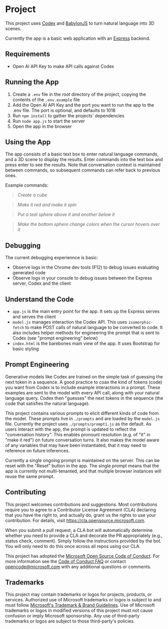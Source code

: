 # Project

This project uses [Codex](https://openai.com/blog/openai-codex/) and [BabylonJS](https://www.babylonjs.com/) to turn natural language into 3D scenes.

Currently the app is a basic web application with an [Express](https://expressjs.com/) backend.

## Requirements

- Open AI API Key to make API calls against Codex

## Running the App

1. Create a `.env` file in the root directory of the project, copying the contents of the `.env.example` file
1. Add the Open AI API Key and the port you want to run the app to the .env file. The port is optional, and defaults to 1018
1. Run `npm install` to gather the projects' dependencies
1. Run `node app.js` to start the server
1. Open the app in the browser

## Using the App

The app consists of a basic text box to enter natural language commands, and a 3D scene to display the results. Enter commands into the text box and press enter to see the results. Note that conversation context is maintained between commands, so subsequent commands can refer back to previous ones.

Example commands: 
  
  > _Create a cube_
  
  > _Make it red and make it spin_
  
  >_Put a teal sphere above it and another below it_

  > _Make the bottom sphere change colors when the cursor hovers over it_

## Debugging

The current debugging experiennce is basic:
 - Observe logs in the Chrome dev tools (F12) to debug issues evaluating generated code
 - Observe logs in your console to debug issues between the Express server, Codex and the client

## Understand the Code

- `app.js` is the main entry point for the app. It sets up the Express serves and serves the client
- `model.js` manages interaction the Codex API. This uses `isomorphic-fetch` to make POST calls of natural language to be converted to code. It also includes helper methods for engineering the prompt that is sent to Codex (see "prompt engineering" below)
- `index.html` is the barebones main view of the app. It uses Bootstrap for basic styling

## Prompt Engineering

Generative models like Codex are trained on the simple task of guessing the next token in a sequence. A good practice to coax the kind of tokens (code) you want from Codex is to include example interactions in a prompt. These examples are sent to the model with every API call, along with your natural language query. Codex then "guesses" the next tokens in the sequence (the code that satisfies the natural language).

This project contains various prompts to elicit different kinds of code from the model. These prompts live in `./prompts` and are loaded by the `model.js` file. Currently the project uses `./prompts/prompt1.js` as the default. As users interact with the app, the prompt is updated to reflect the "conversation history". This enables pronount resolution (e.g. of "it" in "make it red") on future conversation turns. It also makes the model aware of any variables that may have been instantiated, that it may need to reference on future inferences.

Currently a single ongoing prompt is maintained on the server. This can be reset with the "Reset" button in the app. The single prompt means that the app is currently not multi-tenanted, and that multiple browser instances will reuse the same prompt.

## Contributing

This project welcomes contributions and suggestions.  Most contributions require you to agree to a
Contributor License Agreement (CLA) declaring that you have the right to, and actually do, grant us
the rights to use your contribution. For details, visit https://cla.opensource.microsoft.com.

When you submit a pull request, a CLA bot will automatically determine whether you need to provide
a CLA and decorate the PR appropriately (e.g., status check, comment). Simply follow the instructions
provided by the bot. You will only need to do this once across all repos using our CLA.

This project has adopted the [Microsoft Open Source Code of Conduct](https://opensource.microsoft.com/codeofconduct/).
For more information see the [Code of Conduct FAQ](https://opensource.microsoft.com/codeofconduct/faq/) or
contact [opencode@microsoft.com](mailto:opencode@microsoft.com) with any additional questions or comments.

## Trademarks

This project may contain trademarks or logos for projects, products, or services. Authorized use of Microsoft 
trademarks or logos is subject to and must follow 
[Microsoft's Trademark & Brand Guidelines](https://www.microsoft.com/en-us/legal/intellectualproperty/trademarks/usage/general).
Use of Microsoft trademarks or logos in modified versions of this project must not cause confusion or imply Microsoft sponsorship.
Any use of third-party trademarks or logos are subject to those third-party's policies.
